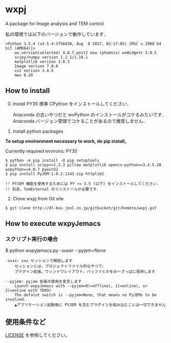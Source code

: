 wxpj
===============

A package for Image analysis and TEM control

私の環境では以下のバージョンで動作しています．

    <Python 3.5.4 (v3.5.4:3f56838, Aug  8 2017, 02:17:05) [MSC v.1900 64 bit (AMD64)]>
        wx.version(selected) 4.0.7.post2 msw (phoenix) wxWidgets 3.0.5
        scipy/numpy version 1.2.1/1.18.1
        matplotlib verison 3.0.3
        Image verison 7.0.0
        cv2 verison 3.4.5
        mwx 0.20


How to install
--------------

0. Install PY35 
標準 CPython をインストールしてください．

    Anaconda の古いやつだと wxPython のインストールがコケるみたいです．
    Anaconda バージョン管理でコケることがあるので推奨しません．

1. Install python packages 

**To setup environment necessary to work, do pip install,**

Currently required environs: PY35
```
$ python -m pip install -U pip setuptools  
$ pip install scipy==1.2.3 pillow matplotlib opencv-python==3.4.5.20 wxpython==4.0.7 pywin32  
$ pip install PyJEM-1.0.2.1143.zip httplib2  
```

    !! PYJEM 機能を使用するためには PY <= 3.5 (以下) をインストールしてください．
    !! 別途，TemExternal のインストールが必要です．

<!--
2. Get wxpj from db

pyJemacs_noarch_cp35_#date.7z を解凍して適当な場所に置く．7z が別途必要です．
-->

2. Clone wxpj from Git site
```
$ git clone http://dl-box.jeol.co.jp/gitbucket/git/komoto/wxpj.git
```


How to execute wxpyJemacs
-------------------------

<!--
### バイナリ実行の場合
$ pJ.cmd

    バイナリパッケージは実行に必要なランタイムをすべて含んでいますが，
    Windows 10 64bit (AMD64) でビルドされているため，その他の OS では実行できません．
    (たぶん OpenCV の dll バージョンが合わないため)
-->

### スクリプト実行の場合
$ python wxpyjemacs.py -suser --pyjem=None

    -sxxx: xxx セッションで開始します
        セッションとは，プロジェクトファイル的なやつで，
        プラグイン拡張，ウィンドウレイアウト，バッファとかをおーざっぱに保持します

    --pyjem: pyjem 拡張の使用を宣言します
        Launch wxpyJemacs with --pyjem=0(=offline), 1(=online), or 2(=online with TEM3)
        The defalut switch is --pyjem=None, that means no PyJEMs to be involved.
        ▲アプリケーション起動後に PYJEM を含むプラグインを組み込むことは一切できません


使用条件など
------------

[LICENSE](./LICENSE) を参照してください。
